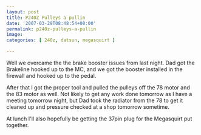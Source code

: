```yaml
---
layout: post
title: P240Z Pulleys a pullin
date: '2007-03-29T08:48:54+00:00'
permalink: p240z-pulleys-a-pullin
image: 
categories: [ 240z, datsun, megasquirt ]

---
```


Well we overcame the the brake booster issues from last night. Dad got the Brakeline hooked up to the MC, and we got the booster installed in the firewall and hooked up to the pedal.

After that I got the proper tool and pulled the pulleys off the 78 motor and the 83 motor as well. Not likely to get any work done tomorrow as I have a meeting tomorrow night, but Dad took the radiator from the 78 to get it cleaned up and pressure checked at a shop tomorrow sometime.

At lunch I'll also hopefully be getting the 37pin plug for the Megasquirt put together.

